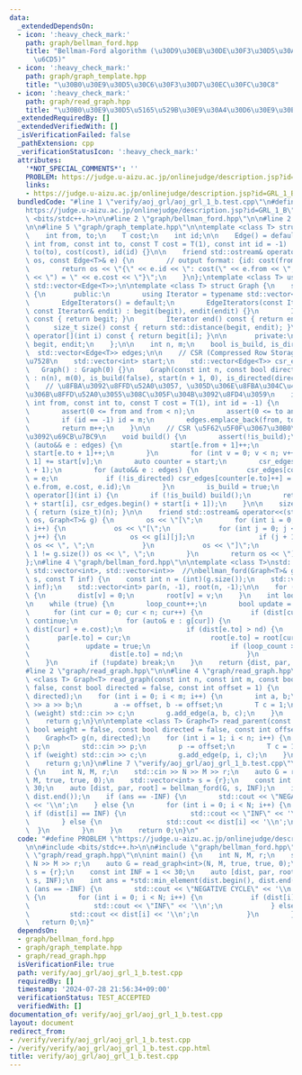 ```yaml
---
data:
  _extendedDependsOn:
  - icon: ':heavy_check_mark:'
    path: graph/bellman_ford.hpp
    title: "Bellman-Ford algorithm (\u30D9\u30EB\u30DE\u30F3\u30D5\u30A9\u30FC\u30C9\
      \u6CD5)"
  - icon: ':heavy_check_mark:'
    path: graph/graph_template.hpp
    title: "\u30B0\u30E9\u30D5\u30C6\u30F3\u30D7\u30EC\u30FC\u30C8"
  - icon: ':heavy_check_mark:'
    path: graph/read_graph.hpp
    title: "\u30B0\u30E9\u30D5\u5165\u529B\u30E9\u30A4\u30D6\u30E9\u30EA"
  _extendedRequiredBy: []
  _extendedVerifiedWith: []
  _isVerificationFailed: false
  _pathExtension: cpp
  _verificationStatusIcon: ':heavy_check_mark:'
  attributes:
    '*NOT_SPECIAL_COMMENTS*': ''
    PROBLEM: https://judge.u-aizu.ac.jp/onlinejudge/description.jsp?id=GRL_1_B
    links:
    - https://judge.u-aizu.ac.jp/onlinejudge/description.jsp?id=GRL_1_B
  bundledCode: "#line 1 \"verify/aoj_grl/aoj_grl_1_b.test.cpp\"\n#define PROBLEM \"\
    https://judge.u-aizu.ac.jp/onlinejudge/description.jsp?id=GRL_1_B\"\n\n#include\
    \ <bits/stdc++.h>\n\n#line 2 \"graph/bellman_ford.hpp\"\n\n#line 2 \"graph/graph_template.hpp\"\
    \n\n#line 5 \"graph/graph_template.hpp\"\n\ntemplate <class T> struct Edge {\n\
    \    int from, to;\n    T cost;\n    int id;\n\n    Edge() = default;\n    Edge(const\
    \ int from, const int to, const T cost = T(1), const int id = -1) : from(from),\
    \ to(to), cost(cost), id(id) {}\n\n    friend std::ostream& operator<<(std::ostream&\
    \ os, const Edge<T>& e) {\n        // output format: {id: cost(from, to) = cost}\n\
    \        return os << \"{\" << e.id << \": cost(\" << e.from << \", \" << e.to\
    \ << \") = \" << e.cost << \"}\";\n    }\n};\ntemplate <class T> using Edges =\
    \ std::vector<Edge<T>>;\n\ntemplate <class T> struct Graph {\n    struct EdgeIterators\
    \ {\n       public:\n        using Iterator = typename std::vector<Edge<T>>::iterator;\n\
    \        EdgeIterators() = default;\n        EdgeIterators(const Iterator& begit,\
    \ const Iterator& endit) : begit(begit), endit(endit) {}\n        Iterator begin()\
    \ const { return begit; }\n        Iterator end() const { return endit; }\n  \
    \      size_t size() const { return std::distance(begit, endit); }\n        Edge<T>&\
    \ operator[](int i) const { return begit[i]; }\n\n       private:\n        Iterator\
    \ begit, endit;\n    };\n\n    int n, m;\n    bool is_build, is_directed;\n  \
    \  std::vector<Edge<T>> edges;\n\n    // CSR (Compressed Row Storage) \u5F62\u5F0F\
    \u7528\n    std::vector<int> start;\n    std::vector<Edge<T>> csr_edges;\n\n \
    \   Graph() : Graph(0) {}\n    Graph(const int n, const bool directed = false)\
    \ : n(n), m(0), is_build(false), start(n + 1, 0), is_directed(directed) {}\n\n\
    \    // \u8FBA\u3092\u8FFD\u52A0\u3057, \u305D\u306E\u8FBA\u304C\u4F55\u756A\u76EE\
    \u306B\u8FFD\u52A0\u3055\u308C\u305F\u304B\u3092\u8FD4\u3059\n    int add_edge(const\
    \ int from, const int to, const T cost = T(1), int id = -1) {\n        assert(!is_build);\n\
    \        assert(0 <= from and from < n);\n        assert(0 <= to and to < n);\n\
    \        if (id == -1) id = m;\n        edges.emplace_back(from, to, cost, id);\n\
    \        return m++;\n    }\n\n    // CSR \u5F62\u5F0F\u3067\u30B0\u30E9\u30D5\
    \u3092\u69CB\u7BC9\n    void build() {\n        assert(!is_build);\n        for\
    \ (auto&& e : edges) {\n            start[e.from + 1]++;\n            if (!is_directed)\
    \ start[e.to + 1]++;\n        }\n        for (int v = 0; v < n; v++) start[v +\
    \ 1] += start[v];\n        auto counter = start;\n        csr_edges.resize(start.back()\
    \ + 1);\n        for (auto&& e : edges) {\n            csr_edges[counter[e.from]++]\
    \ = e;\n            if (!is_directed) csr_edges[counter[e.to]++] = Edge(e.to,\
    \ e.from, e.cost, e.id);\n        }\n        is_build = true;\n    }\n\n    EdgeIterators\
    \ operator[](int i) {\n        if (!is_build) build();\n        return EdgeIterators(csr_edges.begin()\
    \ + start[i], csr_edges.begin() + start[i + 1]);\n    }\n\n    size_t size() const\
    \ { return (size_t)(n); }\n\n    friend std::ostream& operator<<(std::ostream&\
    \ os, Graph<T>& g) {\n        os << \"[\";\n        for (int i = 0; i < g.size();\
    \ i++) {\n            os << \"[\";\n            for (int j = 0; j < g[i].size();\
    \ j++) {\n                os << g[i][j];\n                if (j + 1 != g[i].size())\
    \ os << \", \";\n            }\n            os << \"]\";\n            if (i +\
    \ 1 != g.size()) os << \", \";\n        }\n        return os << \"]\";\n    }\n\
    };\n#line 4 \"graph/bellman_ford.hpp\"\n\ntemplate <class T>\nstd::tuple<std::vector<T>,\
    \ std::vector<int>, std::vector<int>>  //\nbellman_ford(Graph<T>& g, std::vector<int>&\
    \ s, const T inf) {\n    const int n = (int)(g.size());\n    std::vector<T> dist(n,\
    \ inf);\n    std::vector<int> par(n, -1), root(n, -1);\n\n    for (auto& v : s)\
    \ {\n        dist[v] = 0;\n        root[v] = v;\n    }\n    int loop_count = 0;\n\
    \n    while (true) {\n        loop_count++;\n        bool update = false;\n  \
    \      for (int cur = 0; cur < n; cur++) {\n            if (dist[cur] == inf)\
    \ continue;\n            for (auto& e : g[cur]) {\n                T nd = std::max(-inf,\
    \ dist[cur] + e.cost);\n                if (dist[e.to] > nd) {\n             \
    \       par[e.to] = cur;\n                    root[e.to] = root[cur];\n      \
    \              update = true;\n                    if (loop_count >= n) nd = -inf;\n\
    \                    dist[e.to] = nd;\n                }\n            }\n    \
    \    }\n        if (!update) break;\n    }\n    return {dist, par, root};\n}\n\
    #line 2 \"graph/read_graph.hpp\"\n\n#line 4 \"graph/read_graph.hpp\"\n\ntemplate\
    \ <class T> Graph<T> read_graph(const int n, const int m, const bool weight =\
    \ false, const bool directed = false, const int offset = 1) {\n    Graph<T> g(n,\
    \ directed);\n    for (int i = 0; i < m; i++) {\n        int a, b;\n        std::cin\
    \ >> a >> b;\n        a -= offset, b -= offset;\n        T c = 1;\n        if\
    \ (weight) std::cin >> c;\n        g.add_edge(a, b, c);\n    }\n    g.build();\n\
    \    return g;\n}\n\ntemplate <class T> Graph<T> read_parent(const int n, const\
    \ bool weight = false, const bool directed = false, const int offset = 1) {\n\
    \    Graph<T> g(n, directed);\n    for (int i = 1; i < n; i++) {\n        int\
    \ p;\n        std::cin >> p;\n        p -= offset;\n        T c = 1;\n       \
    \ if (weight) std::cin >> c;\n        g.add_edge(p, i, c);\n    }\n    g.build();\n\
    \    return g;\n}\n#line 7 \"verify/aoj_grl/aoj_grl_1_b.test.cpp\"\n\nint main()\
    \ {\n    int N, M, r;\n    std::cin >> N >> M >> r;\n    auto G = read_graph<int>(N,\
    \ M, true, true, 0);\n    std::vector<int> s = {r};\n    const int INF = 1 <<\
    \ 30;\n    auto [dist, par, root] = bellman_ford(G, s, INF);\n    int ans = *std::min_element(dist.begin(),\
    \ dist.end());\n    if (ans == -INF) {\n        std::cout << \"NEGATIVE CYCLE\"\
    \ << '\\n';\n    } else {\n        for (int i = 0; i < N; i++) {\n           \
    \ if (dist[i] == INF) {\n                std::cout << \"INF\" << '\\n';\n    \
    \        } else {\n                std::cout << dist[i] << '\\n';\n          \
    \  }\n        }\n    }\n    return 0;\n}\n"
  code: "#define PROBLEM \"https://judge.u-aizu.ac.jp/onlinejudge/description.jsp?id=GRL_1_B\"\
    \n\n#include <bits/stdc++.h>\n\n#include \"graph/bellman_ford.hpp\"\n#include\
    \ \"graph/read_graph.hpp\"\n\nint main() {\n    int N, M, r;\n    std::cin >>\
    \ N >> M >> r;\n    auto G = read_graph<int>(N, M, true, true, 0);\n    std::vector<int>\
    \ s = {r};\n    const int INF = 1 << 30;\n    auto [dist, par, root] = bellman_ford(G,\
    \ s, INF);\n    int ans = *std::min_element(dist.begin(), dist.end());\n    if\
    \ (ans == -INF) {\n        std::cout << \"NEGATIVE CYCLE\" << '\\n';\n    } else\
    \ {\n        for (int i = 0; i < N; i++) {\n            if (dist[i] == INF) {\n\
    \                std::cout << \"INF\" << '\\n';\n            } else {\n      \
    \          std::cout << dist[i] << '\\n';\n            }\n        }\n    }\n \
    \   return 0;\n}"
  dependsOn:
  - graph/bellman_ford.hpp
  - graph/graph_template.hpp
  - graph/read_graph.hpp
  isVerificationFile: true
  path: verify/aoj_grl/aoj_grl_1_b.test.cpp
  requiredBy: []
  timestamp: '2024-07-28 21:56:34+09:00'
  verificationStatus: TEST_ACCEPTED
  verifiedWith: []
documentation_of: verify/aoj_grl/aoj_grl_1_b.test.cpp
layout: document
redirect_from:
- /verify/verify/aoj_grl/aoj_grl_1_b.test.cpp
- /verify/verify/aoj_grl/aoj_grl_1_b.test.cpp.html
title: verify/aoj_grl/aoj_grl_1_b.test.cpp
---
```

